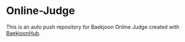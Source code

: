 # Online-Judge
This is an auto push repository for Baekjoon Online Judge created with [BaekjoonHub](https://github.com/BaekjoonHub/BaekjoonHub).
